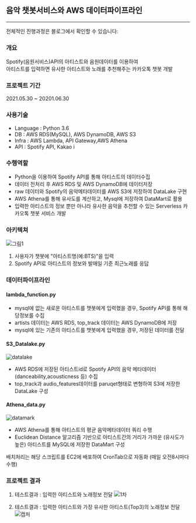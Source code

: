 ## 음악 챗봇서비스와 AWS 데이터파이프라인
<hr>

전체적인 진행과정은 블로그에서 확인할 수 있습니다:

### 개요
Spotify(음원서비스)API의 아티스트와 음원데이터를 이용하여 <br>
아티스트를 입력하면 유사한 아티스트와 노래를 추천해주는 카카오톡 챗봇 개발

### 프로젝트 기간 
2021.05.30 ~ 20201.06.30

### 사용기술
- Language : Python 3.6 <br>
- DB : AWS RDS(MySQL), AWS DynamoDB, AWS S3 <br>
- Infra : AWS Lambda, API Gateway,AWS Athena<br>
- API : Spotify API, Kakao i

### 수행역할 
- Python을 이용하여 Spotify API를 통해 아티스트의 데이터수집
- 데이터 전처리 후 AWS RDS 및 AWS DynamoDB에 데이터저장 
- raw 데이터와 Spotify의 음악메타데이터를 AWS S3에 저장하여 DataLake 구현
- AWS Athena를 통해 유사도를 계산하고, Mysql에 저장하여 DataMart로 활용
- 입력한 아티스트의 정보 뿐만 아니라 유사한 음악을 추천할 수 있는 Serverless 카카오톡 챗봇 서비스 개발

### 아키텍쳐
![그림1](https://user-images.githubusercontent.com/78723318/123617783-938f1100-d842-11eb-9d43-76eb684e688e.png)

1. 사용자가 챗봇에 "아티스트명(예:BTS)"을 입력
2. Spotify API로 아티스트의 정보와 발매일 기준 최근노래를 응답 

### 데이터파이프라인 
#### lambda_function.py
- mysql에 없는 새로운 아티스트를 챗봇에게 입력했을 경우, Spotify API를 통해 해당정보를 수집
- artists 데이터는 AWS RDS, top_track 데이터는 AWS DynamoDB에 저장
- mysql에 있는 기존의 아티스트를 챗봇에게 입력했을 경우, 저장된 데이터를 전달

#### S3_Datalake.py
  ![datalake](https://user-images.githubusercontent.com/78723318/123622785-a0623380-d847-11eb-93a6-43d5e2d2f162.PNG)

- AWS RDS에 저장된 아티스트id로 Spotify API의 음악 메타데이터(danceability,acousticness 등) 수집
- top_track과 audio_features데이터를 paruqet형태로 변형하여 S3에 저장한 DataLake 구성


#### Athena_data.py
  ![datamark](https://user-images.githubusercontent.com/78723318/123622799-a7894180-d847-11eb-85c4-7690b0feae9c.PNG)

- AWS Athena를 통해 아티스트의 평균 음악메타데이터 쿼리 수행  
- Euclidean Distance 알고리즘 기반으로 아티스트간의 거리가 가까운 (유사도가 높은) 아티스트를 MySQL에 저장한 DataMart 구성

  
배치처리는 해당 스크립트를 EC2에 배포하여 CronTab으로 자동화 (매일 오전8시마다 수행) 


### 프로젝트 결과 
1. 테스트결과 : 입력한 아티스트와 노래정보 전달
![1차](https://user-images.githubusercontent.com/78723318/123676531-06b67880-d87f-11eb-9735-04a6c206f647.PNG)

2. 테스트결과 : 입력한 아티스트와 가장 유사한 아티스트(Top3)의 노래정보 전달 
![캡처](https://user-images.githubusercontent.com/78723318/123676060-68c2ae00-d87e-11eb-9d5c-4c750a866a41.PNG)



